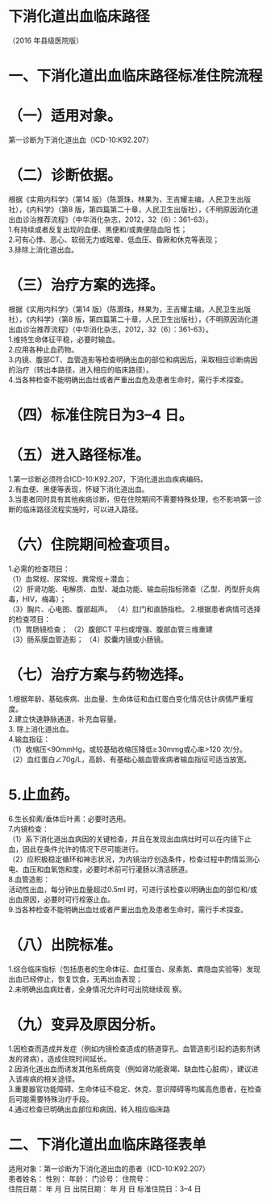 # 下消化道出血临床路径  
（2016 年县级医院版）  
# 一、下消化道出血临床路径标准住院流程  
# （一）适用对象。  
第一诊断为下消化道出血（ICD-10:K92.207）  
# （二）诊断依据。  
根据《实用内科学》（第14 版）（陈灏珠，林果为，王吉耀主编，人民卫生出版社），《内科学》（第8 版，第四篇第二十章，人民卫生出版社），《不明原因消化道出血诊治推荐流程》（中华消化杂志，2012，32（6）：361-63）。  
1.有持续或者反复出现的血便、黑便和/或粪便隐血阳 性；  
2.可有心悸、恶心、软弱无力或眩晕、低血压、昏厥和休克等表现；  
3.排除上消化道出血。  
# （三）治疗方案的选择。  
根据《实用内科学》（第14 版）（陈灏珠，林果为，王吉耀主编，人民卫生出版社），《内科学》（第8 版，第四篇第二十章，人民卫生出版社），《不明原因消化道出血诊治推荐流程》（中华消化杂志，2012，32（6）：361-63）。  
1.维持生命体征平稳，必要时输血。  
2.应用各种止血药物。  
3.内镜、腹部CT、血管造影等检查明确出血的部位和病因后，采取相应诊断病因的治疗（转出本路径，进入相应的临床路径）。  
4.当各种检查不能明确出血灶或者严重出血危及患者生命时，需行手术探查。  
# （四）标准住院日为3–4 日。  
# （五）进入路径标准。  
1.第一诊断必须符合ICD-10:K92.207，下消化道出血疾病编码。  
2.有血便、黑便等表现，怀疑下消化道出血。  
3.当患者同时具有其他疾病诊断，但在住院期间不需要特殊处理，也不影响第一诊断的临床路径流程实施时，可以进入路径。  
# （六）住院期间检查项目。  
1.必需的检查项目：  
（1）血常规、尿常规、粪常规＋潜血；  
（2）肝肾功能、电解质、血型、凝血功能、输血前指标筛查（乙型、丙型肝炎病毒，HIV，梅毒）；  
（3）胸片、心电图、腹部超声。 （4）肛门和直肠指检。 2.根据患者病情可选择的检查项目：  
（1）胃肠镜检查； （2）腹部CT 平扫或增强、腹部血管三维重建  
（3）肠系膜血管造影； （4）胶囊内镜或小肠镜。  
# （七）治疗方案与药物选择。  
1.根据年龄、基础疾病、出血量、生命体征和血红蛋白变化情况估计病情严重程度。  
2.建立快速静脉通道，补充血容量。  
3. 除上消化道出血。  
4.输血指征：  
（1）收缩压<90mmHg，或较基础收缩压降低$\geqslant\!30\mathrm{mm}\mathrm{g}$或心率>120 次/分。  
（2）血红蛋白$\mathrm{\angle70g/L}$，高龄、有基础心脑血管疾病者输血指征可适当放宽。  
# 5.止血药。  
6.生长抑素/垂体后叶素：必要时选用。  
7.内镜检查：  
（1）系下消化道出血病因的关键检查，并且在发现出血病灶时可以在内镜下止血，因此在条件允许的情况下尽可能进行。  
（2）应积极稳定循环和神志状况，为内镜治疗创造条件，检查过程中酌情监测心电、血压和血氧饱和度，必要时术前可行灌肠以清洁肠道。  
8.血管造影：  
活动性出血，每分钟出血量超过0.5ml 时，可进行该检查以明确出血的部位和/或出血原因，必要时可行栓塞止血。  
9.当各种检查不能明确出血灶或者严重出血危及患者生命时，需行手术探查。  
# （八）出院标准。  
1.综合临床指标（包括患者的生命体征、血红蛋白、尿素氮、粪隐血实验等）发现出血已经停止，恢复饮食，无再出血表现；  
2.未明确出血病灶者，全身情况允许时可出院继续观 察。  
# （九）变异及原因分析。  
1.因检查而造成并发症（例如内镜检查造成的肠道穿孔、血管造影引起的造影剂诱发的肾病），造成住院时间延长。  
2.因消化道出血而诱发其他系统病变（例如肾功能衰竭、缺血性心脏病），建议进入该疾病的相关途径。  
3.重要器官功能障碍、生命体征不稳定、休克、意识障碍等均属高危患者，在检查后可能需要特殊治疗手段。  
4.通过检查已明确出血部位和病因，转入相应临床路  
# 二、下消化道出血临床路径表单  
适用对象：第一诊断为下消化道出血的患者（ICD-10:K92.207）  
患者姓名：         性别：      年龄：        门诊号：         住院号：  
住院日期：    年   月   日     出院日期：    年   月   日   标准住院日：3–4 日  
